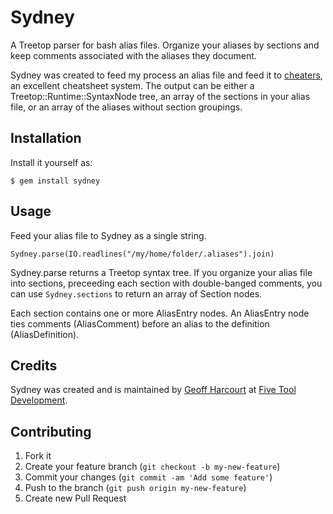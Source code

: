 # Sydney

A Treetop parser for bash alias files. Organize your aliases by
sections and keep comments associated with the aliases they document.

Sydney was created to feed my process an alias file and feed it to
[cheaters](http://github.com/brettterpstra/cheaters), an excellent
cheatsheet system. The output can be either a Treetop::Runtime::SyntaxNode tree, an array of the sections in your alias file, or an array of the
aliases without section groupings.

## Installation

Install it yourself as:

    $ gem install sydney

## Usage

Feed your alias file to Sydney as a single string.

    Sydney.parse(IO.readlines("/my/home/folder/.aliases").join)

Sydney.parse returns a Treetop syntax tree. If you organize your alias
file into sections, preceeding each section with double-banged comments,
you can use `Sydney.sections` to return an array of Section nodes.

Each section contains one or more AliasEntry nodes. An AliasEntry node
ties comments (AliasComment) before an alias to the definition
(AliasDefinition).

## Credits
Sydney was created and is maintained by [Geoff Harcourt](http://github.com/geoffharcourt) at [Five Tool Development](http://fivetool.io).

## Contributing

1. Fork it
2. Create your feature branch (`git checkout -b my-new-feature`)
3. Commit your changes (`git commit -am 'Add some feature'`)
4. Push to the branch (`git push origin my-new-feature`)
5. Create new Pull Request